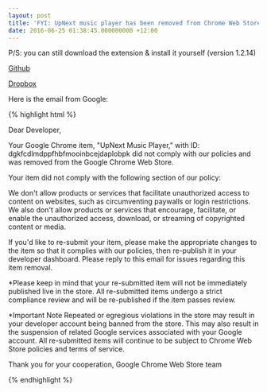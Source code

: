 ```yaml
---
layout: post
title: 'FYI: UpNext music player has been removed from Chrome Web Store'
date: 2016-06-25 01:38:45.000000000 +12:00
---
```

P/S: you can still download the extension & install it yourself (version 1.2.14)

[Github](https://github.com/ptgamr/upnext/blob/master/upnext-1.2.14.zip?raw=true)

[Dropbox](https://www.dropbox.com/s/h11rjlet74r3m4v/upnext-1.2.14.zip?dl=0)

Here is the email from Google:

{% highlight html %}

Dear Developer,

Your Google Chrome item, "UpNext Music Player," with ID: dgkfcdlmdppfhbfmooinbcejdaplobpk did not comply with our policies and was removed from the Google Chrome Web Store.

Your item did not comply with the following section of our policy:

We don't allow products or services that facilitate unauthorized access to content on websites, such as circumventing paywalls or login restrictions. We also don't allow products or services that encourage, facilitate, or enable the unauthorized access, download, or streaming of copyrighted content or media.

If you'd like to re-submit your item, please make the appropriate changes to the item so that it complies with our policies, then re-publish it in your developer dashboard. Please reply to this email for issues regarding this item removal.

*Please keep in mind that your re-submitted item will not be immediately published live in the store. All re-submitted items undergo a strict compliance review and will be re-published if the item passes review.

*Important Note
Repeated or egregious violations in the store may result in your developer account being banned from the store. This may also result in the suspension of related Google services associated with your Google account. All re-submitted items will continue to be subject to Chrome Web Store policies and terms of service.

Thank you for your cooperation,
Google Chrome Web Store team

{% endhighlight %}
